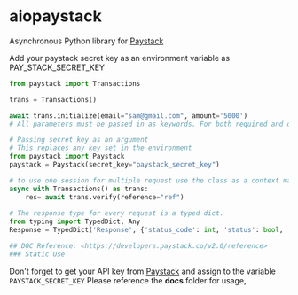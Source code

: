 # aiopaystack

Asynchronous Python library for [Paystack](https://paystack.com/)

Add your paystack secret key as an environment variable as PAY_STACK_SECRET_KEY

```python
from paystack import Transactions

trans = Transactions()

await trans.initialize(email="sam@gmail.com", amount='5000')
# All parameters must be passed in as keywords. For both required and optional arguments.

# Passing secret key as an argument
# This replaces any key set in the environment
from paystack import Paystack
paystack = Paystack(secret_key="paystack_secret_key")

# to use one session for multiple request use the class as a context manager
async with Transactions() as trans:
    res= await trans.verify(reference="ref")
    
# The response type for every request is a typed dict.
from typing import TypedDict, Any
Response = TypedDict('Response', {'status_code': int, 'status': bool, 'message': str, 'data': dict | Any})

## DOC Reference: <https://developers.paystack.co/v2.0/reference>
### Static Use
```
Don't forget to get your API key from [Paystack](https://paystack.com/) and assign to the variable `PAYSTACK_SECRET_KEY`
Please reference the **docs** folder for usage,
